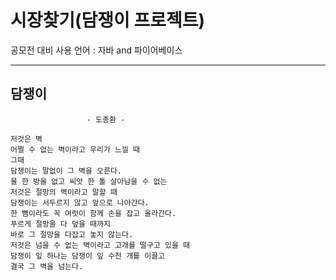 # 시장찾기(담쟁이 프로젝트)
공모전 대비 
사용 언어 : 자바 and 파이어베이스
***

##        담쟁이   
```
                 - 도종환 -   

저것은 벽   
어쩔 수 없는 벽이라고 우리가 느낄 때   
그때   
담쟁이는 말없이 그 벽을 오른다.   
물 한 방울 없고 씨앗 한 톨 살아남을 수 없는   
저것은 절망의 벽이라고 말할 때   
담쟁이는 서두르지 않고 앞으로 나아간다.   
한 뼘이라도 꼭 여럿이 함께 손을 잡고 올라간다.   
푸르게 절망을 다 덮을 때까지   
바로 그 절망을 다잡고 놓지 않는다.   
저것은 넘을 수 없는 벽이라고 고개를 떨구고 있을 때   
담쟁이 잎 하나는 담쟁이 잎 수천 개를 이끌고   
결국 그 벽을 넘는다.   
```
 
